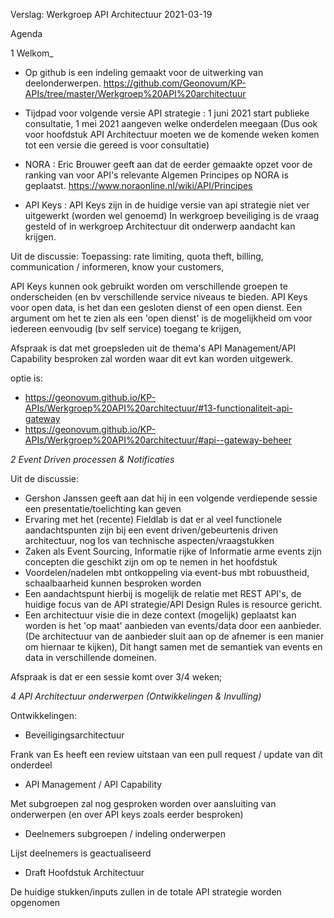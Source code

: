 Verslag: Werkgroep API Architectuur 2021-03-19

Agenda

1 Welkom_

- Op github is een indeling gemaakt voor de uitwerking van deelonderwerpen.
https://github.com/Geonovum/KP-APIs/tree/master/Werkgroep%20API%20architectuur

- Tijdpad voor volgende versie API strategie : 1 juni 2021 start publieke consultatie, 1 mei 2021 aangeven welke onderdelen meegaan
(Dus ook voor hoofdstuk API Architectuur moeten we de komende weken komen tot een versie die gereed is voor consultatie)

- NORA : Eric Brouwer geeft aan dat de eerder gemaakte opzet voor de ranking van voor API's relevante Algemen Principes op NORA is geplaatst.
https://www.noraonline.nl/wiki/API/Principes

- API Keys : API Keys zijn in de huidige versie van api strategie niet ver uitgewerkt (worden wel genoemd)
In werkgroep beveiliging is de vraag gesteld of in werkgroep Architectuur dit onderwerp aandacht kan krijgen.

Uit de discussie:
Toepassing:
rate limiting, 
quota theft,
billing,
communication / informeren,
know your customers,

API Keys kunnen ook gebruikt worden om verschillende groepen te onderscheiden (en bv verschillende service niveaus te bieden.
API Keys voor open data, is het dan een gesloten dienst of een open dienst. Een argument om het te zien als een 'open dienst' is de mogelijkheid om voor iedereen eenvoudig (bv self service) toegang te krijgen,

Afspraak is dat met groepsleden uit de thema's API Management/API Capability besproken zal worden waar dit evt kan worden uitgewerk.

optie is:
- https://geonovum.github.io/KP-APIs/Werkgroep%20API%20architectuur/#13-functionaliteit-api-gateway
- https://geonovum.github.io/KP-APIs/Werkgroep%20API%20architectuur/#api--gateway-beheer



_2 Event Driven processen & Notificaties_

Uit de discussie:

- Gershon Janssen geeft aan dat hij in een volgende verdiepende sessie een presentatie/toelichting kan geven 
- Ervaring met het (recente) Fieldlab is dat er al veel functionele aandachtspunten zijn bij een event driven/gebeurtenis driven architectuur, nog los van technische aspecten/vraagstukken
- Zaken als Event Sourcing, Informatie rijke of Informatie arme events zijn concepten die geschikt zijn om op te nemen in het hoofdstuk
- Voordelen/nadelen mbt ontkoppeling via event-bus mbt robuustheid, schaalbaarheid kunnen besproken worden
- Een aandachtspunt hierbij is mogelijk de relatie met REST API's, de huidige focus van de API strategie/API Design Rules is resource gericht.
- Een architectuur visie die in deze context (mogelijk) geplaatst kan worden is het 'op maat' aanbieden van events/data door een aanbieder. 
(De architectuur van de aanbieder sluit aan op de afnemer is een manier om hiernaar te kijken), Dit hangt samen met de semantiek van events en data in verschillende domeinen.

Afspraak is dat er een sessie komt over 3/4 weken;


_4 API Architectuur onderwerpen (Ontwikkelingen & Invulling)_

Ontwikkelingen:

* Beveiligingsarchitectuur

Frank van Es heeft een review uitstaan van een pull request / update van dit onderdeel

* API Management / API Capability

Met subgroepen zal nog gesproken worden over aansluiting van onderwerpen (en over API keys zoals eerder besproken)
 
* Deelnemers subgroepen / indeling onderwerpen

Lijst deelnemers is geactualiseerd

* Draft Hoofdstuk Architectuur 

De huidige stukken/inputs zullen in de totale API strategie worden opgenomen
